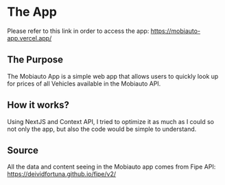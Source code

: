 
# The App
Please refer to this link in order to access the app: https://mobiauto-app.vercel.app/

## The Purpose
The Mobiauto App is a simple web app that allows users to quickly look up for prices of all Vehicles available in the Mobiauto API.

## How it works?
Using NextJS and Context API, I tried to optimize it as much as I could so not only the app, but also the code would be simple to understand.

## Source
All the data and content seeing in the Mobiauto app comes from Fipe API: https://deividfortuna.github.io/fipe/v2/


